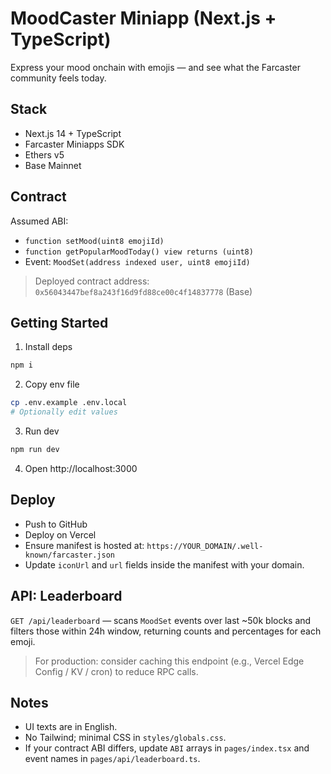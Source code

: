 # MoodCaster Miniapp (Next.js + TypeScript)

Express your mood onchain with emojis — and see what the Farcaster community feels today.

## Stack
- Next.js 14 + TypeScript
- Farcaster Miniapps SDK
- Ethers v5
- Base Mainnet

## Contract
Assumed ABI:
- `function setMood(uint8 emojiId)`
- `function getPopularMoodToday() view returns (uint8)`
- Event: `MoodSet(address indexed user, uint8 emojiId)`

> Deployed contract address: `0x56043447bef8a243f16d9fd88ce00c4f14837778` (Base)

## Getting Started

1. Install deps
```bash
npm i
```

2. Copy env file
```bash
cp .env.example .env.local
# Optionally edit values
```

3. Run dev
```bash
npm run dev
```

4. Open http://localhost:3000

## Deploy
- Push to GitHub
- Deploy on Vercel
- Ensure manifest is hosted at: `https://YOUR_DOMAIN/.well-known/farcaster.json`
- Update `iconUrl` and `url` fields inside the manifest with your domain.

## API: Leaderboard
`GET /api/leaderboard` — scans `MoodSet` events over last ~50k blocks and filters those within 24h window, returning counts and percentages for each emoji.

> For production: consider caching this endpoint (e.g., Vercel Edge Config / KV / cron) to reduce RPC calls.

## Notes
- UI texts are in English.
- No Tailwind; minimal CSS in `styles/globals.css`.
- If your contract ABI differs, update `ABI` arrays in `pages/index.tsx` and event names in `pages/api/leaderboard.ts`.
